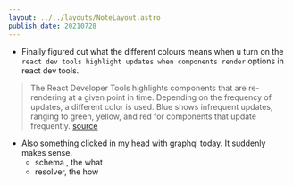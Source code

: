 ```yaml
---
layout: ../../layouts/NoteLayout.astro
publish_date: 20210728
---
```


- Finally figured out what the different colours means when u turn on the `react dev tools highlight updates when components render` options in react dev tools.

> The React Developer Tools highlights components that are re-rendering at a given point in time. Depending on the frequency of updates, a different color is used. Blue shows infrequent updates, ranging to green, yellow, and red for components that update frequently.
> [source](https://blog.logrocket.com/make-react-fast-again-part-3-highlighting-component-updates-6119e45e6833/)

- Also something clicked in my head with graphql today. It suddenly makes sense.
  - schema , the what
  - resolver, the how
